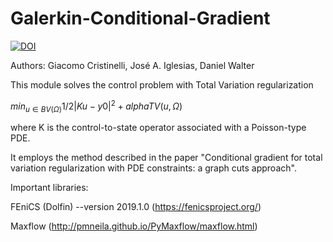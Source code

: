 # Galerkin-Conditional-Gradient
[![DOI](https://zenodo.org/badge/710899648.svg)](https://zenodo.org/doi/10.5281/zenodo.10048384)

Authors: Giacomo Cristinelli, José A. Iglesias, Daniel Walter

This module solves the control problem with Total Variation regularization

$min_{u\in BV(\Omega)} 1/2 |Ku-y0|^2 + alpha TV(u,\Omega)$

where K is the control-to-state operator associated with a Poisson-type PDE.

It employs the method described in the paper "Conditional gradient for total variation regularization with PDE constraints: a graph cuts approach".

Important libraries:

FEniCS (Dolfin) --version 2019.1.0 (https://fenicsproject.org/) 

Maxflow (http://pmneila.github.io/PyMaxflow/maxflow.html)
